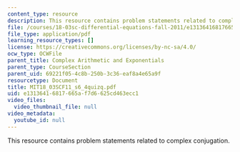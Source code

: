 ```yaml
---
content_type: resource
description: This resource contains problem statements related to complex conjugation.
file: /courses/18-03sc-differential-equations-fall-2011/e13136416817665af7d6625cd463ecc1_MIT18_03SCF11_s6_4quizq.pdf
file_type: application/pdf
learning_resource_types: []
license: https://creativecommons.org/licenses/by-nc-sa/4.0/
ocw_type: OCWFile
parent_title: Complex Arithmetic and Exponentials
parent_type: CourseSection
parent_uid: 69221f05-4c8b-250b-3c36-eaf8a4e65a9f
resourcetype: Document
title: MIT18_03SCF11_s6_4quizq.pdf
uid: e1313641-6817-665a-f7d6-625cd463ecc1
video_files:
  video_thumbnail_file: null
video_metadata:
  youtube_id: null
---
```

This resource contains problem statements related to complex conjugation.